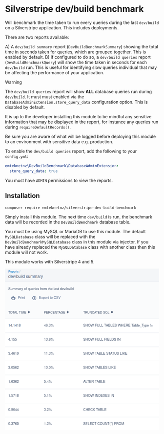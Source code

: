 # Silverstripe dev/build benchmark

Will benchmark the time taken to run every queries during the last `dev/build` on a Silverstripe application. This includes deployments.

There are two reports available:

A) A `dev/build summary` report (`DevBuildBenchmarkSummary`) showing the total time in seconds taken for queries, which are grouped together. This is enabled by default.
B) If configured to do so, a `dev/build queries` report (`DevBuildBenchmarkQuery`) will show the time taken in seconds for each `dev/build` run. This is useful for identifying slow queries individual that may be affecting the performance of your application.

> [!WARNING]
> The `dev/build queries` report will show **ALL** database queries run during `dev/build`. It must must enabled via the `DatabaseAdminExtension.store_query_data` configuration option. This is disabled by default.
>
> It is up to the developer installing this module to be mindful any sensitive information that may be displayed in the report, for instance any queries run during `requireDefaultRecords()`.
>
> Be sure you are aware of what will be logged before deploying this module to an environment with sensitive data e.g. production.

To enable the `dev/build queries` report, add the following to your `config.yml`:

```yaml
emteknetnz\DevBuildBenchmark\DatabaseAdminExtension:
  store_query_data: true
```

You must have `ADMIN` permissions to view the reports.

## Installation

```bash
composer require emteknetnz/silverstripe-dev-build-benchmark
```

Simply install this module. The next time `dev/build` is run, the benchmark data will be recorded in the `DevBuildBenchmark` database table.

You must be using MySQL or MariaDB to use this module. The default `MySQLDatabase` class will be replaced with the `DevBuildBenchmarkMySQLDatabase` class in this module via injector. If you have already replaced the `MySQLDatabase` class with another class then this module will not work.

This module works with Silverstripe 4 and 5.

![screenshot](screenshot.png)
